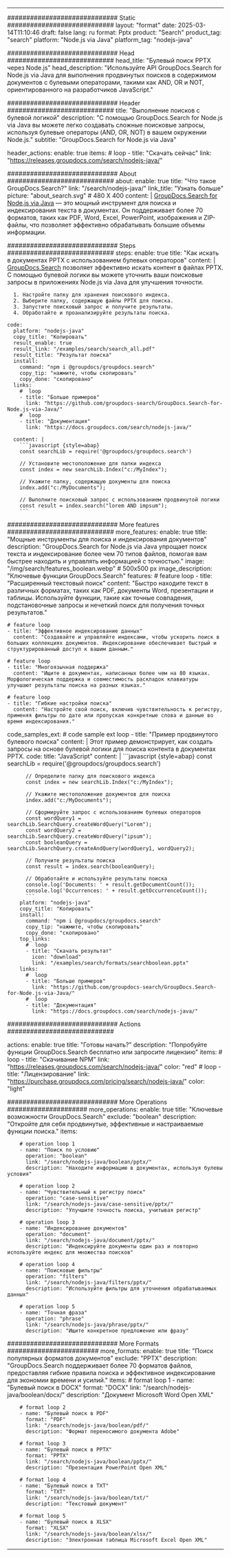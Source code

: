 
---
############################# Static ############################
layout: "format"
date:  2025-03-14T11:10:46
draft: false
lang: ru
format: Pptx
product: "Search"
product_tag: "search"
platform: "Node.js via Java"
platform_tag: "nodejs-java"

############################# Head ############################
head_title: "Булевый поиск PPTX через Node.js"
head_description: "Используйте API GroupDocs.Search for Node.js via Java для выполнения продвинутых поисков в содержимом документов с булевыми операторами, такими как AND, OR и NOT, ориентированного на разработчиков JavaScript."

############################# Header ############################
title: "Выполнение поисков с булевой логикой" 
description: "С помощью GroupDocs.Search for Node.js via Java вы можете легко создавать сложные поисковые запросы, используя булевые операторы (AND, OR, NOT) в вашем окружении Node.js."
subtitle: "GroupDocs.Search for Node.js via Java" 

header_actions:
  enable: true
  items:
    #  loop
    - title: "Скачать сейчас"
      link: "https://releases.groupdocs.com/search/nodejs-java/"
      
############################# About ############################
about:
    enable: true
    title: "Что такое GroupDocs.Search?"
    link: "/search/nodejs-java/"
    link_title: "Узнать больше"
    picture: "about_search.svg" # 480 X 400
    content: |
       [GroupDocs.Search for Node.js via Java](/search/nodejs-java/) — это мощный инструмент для поиска и индексирования текста в документах. Он поддерживает более 70 форматов, таких как PDF, Word, Excel, PowerPoint, изображения и ZIP-файлы, что позволяет эффективно обрабатывать большие объемы информации.

############################# Steps ############################
steps:
    enable: true
    title: "Как искать в документах PPTX с использованием булевых операторов"
    content: |
      [GroupDocs.Search](/search/nodejs-java/) позволяет эффективно искать контент в файлах PPTX. С помощью булевой логики вы можете уточнить ваши поисковые запросы в приложениях Node.js via Java для улучшения точности.
      
      1. Настройте папку для хранения поискового индекса.
      2. Выберите папку, содержащую файлы PPTX для поиска.
      3. Запустите поисковый запрос и получите результаты.
      4. Обработайте и проанализируйте результаты поиска.
   
    code:
      platform: "nodejs-java"
      copy_title: "Копировать"
      result_enable: true
      result_link: "/examples/search/search_all.pdf"
      result_title: "Результат поиска"
      install:
        command: "npm i @groupdocs/groupdocs.search"
        copy_tip: "нажмите, чтобы скопировать"
        copy_done: "скопировано"
      links:
        #  loop
        - title: "Больше примеров"
          link: "https://github.com/groupdocs-search/GroupDocs.Search-for-Node.js-via-Java/"
        #  loop
        - title: "Документация"
          link: "https://docs.groupdocs.com/search/nodejs-java/"
          
      content: |
        ```javascript {style=abap}
        const searchLib = require('@groupdocs/groupdocs.search')

        // Установите местоположение для папки индекса
        const index = new searchLib.Index("c:/MyIndex");

        // Укажите папку, содержащую документы для поиска
        index.add("c:/MyDocuments");

        // Выполните поисковый запрос с использованием продвинутой логики
        const result = index.search("lorem AND impsum");
        ```            

############################# More features ############################
more_features:
  enable: true
  title: "Мощные инструменты для поиска и индексирования документов"
  description: "GroupDocs.Search for Node.js via Java упрощает поиск текста и индексирование более чем 70 типов файлов, помогая вам быстрее находить и управлять информацией с точностью."
  image: "/img/search/features_boolean.webp" # 500x500 px
  image_description: "Ключевые функции GroupDocs.Search"
  features:
    # feature loop
    - title: "Расширенный текстовый поиск"
      content: "Быстро находите текст в различных форматах, таких как PDF, документы Word, презентации и таблицы. Используйте функции, такие как точные совпадения, подстановочные запросы и нечеткий поиск для получения точных результатов."

    # feature loop
    - title: "Эффективное индексирование данных"
      content: "Создавайте и управляйте индексами, чтобы ускорить поиск в больших коллекциях документов. Индексирование обеспечивает быстрый и структурированный доступ к вашим данным."

    # feature loop
    - title: "Многоязычная поддержка"
      content: "Ищите в документах, написанных более чем на 80 языках. Морфологическая поддержка и совместимость раскладок клавиатуры улучшают результаты поиска на разных языках."

    # feature loop
    - title: "Гибкие настройки поиска"
      content: "Настройте свой поиск, включив чувствительность к регистру, применяя фильтры по дате или пропуская конкретные слова и данные во время индексирования."
      
  code_samples_ext:
    # code sample ext loop
    - title: "Пример продвинутого булевого поиска"
      content: |
        Этот пример демонстрирует, как создать запросы на основе булевой логики для поиска контента в документах PPTX.
      code:
        title: "JavaScript"
        content: |
          ```javascript {style=abap}
          const searchLib = require('@groupdocs/groupdocs.search')
          
          // Определите папку для поискового индекса
          const index = new searchLib.Index("c:/MyIndex");
              
          // Укажите местоположение документов для поиска
          index.add("c:/MyDocuments");

          // Сформируйте запрос с использованием булевых операторов
          const wordQuery1 = searchLib.SearchQuery.createWordQuery("Lorem");
          const wordQuery2 = searchLib.SearchQuery.createWordQuery("ipsum");
          const booleanQuery = searchLib.SearchQuery.createAndQuery(wordQuery1, wordQuery2);

          // Получите результаты поиска
          const result = index.search(booleanQuery);
          
          // Обработайте и используйте результаты поиска
          console.log('Documents: ' + result.getDocumentCount());
          console.log('Occurrences: ' + result.getOccurrenceCount());
          ```
        platform: "nodejs-java"
        copy_title: "Копировать"
        install:
          command: "npm i @groupdocs/groupdocs.search"
          copy_tip: "нажмите, чтобы скопировать"
          copy_done: "скопировано"
        top_links:
          #  loop
          - title: "Скачать результат"
            icon: "download"
            link: "/examples/search/formats/searchboolean.pptx"
        links:
          #  loop
          - title: "Больше примеров"
            link: "https://github.com/groupdocs-search/GroupDocs.Search-for-Node.js-via-Java/"
          #  loop
          - title: "Документация"
            link: "https://docs.groupdocs.com/search/nodejs-java/"
            

            


############################# Actions ############################

actions:
  enable: true
  title: "Готовы начать?"
  description: "Попробуйте функции GroupDocs.Search бесплатно или запросите лицензию"
  items:
    #  loop
    - title: "Скачивание NPM"
      link: "https://releases.groupdocs.com/search/nodejs-java/"
      color: "red"
        #  loop
    - title: "Лицензирование"
      link: "https://purchase.groupdocs.com/pricing/search/nodejs-java/"
      color: "light"


############################# More Operations #####################
more_operations:
    enable: true
    title: "Ключевые возможности GroupDocs.Search"
    exclude: "boolean"
    description: "Откройте для себя продвинутые, эффективные и настраиваемые функции поиска."
    items: 
          
        # operation loop 1
        - name: "Поиск по условию"
          operation: "boolean"
          link: "/search/nodejs-java/boolean/pptx/"
          description: "Находите информацию в документах, используя булевы условия"

        # operation loop 2
        - name: "Чувствительный к регистру поиск"
          operation: "case-sensitive"
          link: "/search/nodejs-java/case-sensitive/pptx/"
          description: "Улучшите точность поиска, учитывая регистр"

        # operation loop 3
        - name: "Индексирование документов"
          operation: "document"
          link: "/search/nodejs-java/document/pptx/"
          description: "Индексируйте документы один раз и повторно используйте индекс для множества поисков"

        # operation loop 4
        - name: "Поисковые фильтры"
          operation: "filters"
          link: "/search/nodejs-java/filters/pptx/"
          description: "Используйте фильтры для уточнения обрабатываемых данных"

        # operation loop 5
        - name: "Точная фраза"
          operation: "phrase"
          link: "/search/nodejs-java/phrase/pptx/"
          description: "Ищите конкретное предложение или фразу"
          
        
          
############################# More Formats ########################
more_formats:
    enable: true
    title: "Поиск популярных форматов документов"
    exclude: "PPTX"
    description: "GroupDocs.Search поддерживает более 70 форматов файлов, предоставляя гибкие правила поиска и эффективное индексирование для экономии времени и усилий."
    items: 
        # format loop 1
        - name: "Булевый поиск в DOCX"
          format: "DOCX"
          link: "/search/nodejs-java/boolean/docx/"
          description: "Документ Microsoft Word Open XML"
          
        # format loop 2
        - name: "Булевый поиск в PDF"
          format: "PDF"
          link: "/search/nodejs-java/boolean/pdf/"
          description: "Формат переносимого документа Adobe"
          
        # format loop 3
        - name: "Булевый поиск в PPTX"
          format: "PPTX"
          link: "/search/nodejs-java/boolean/pptx/"
          description: "Презентация PowerPoint Open XML"

        # format loop 4
        - name: "Булевый поиск в TXT"
          format: "TXT"
          link: "/search/nodejs-java/boolean/txt/"
          description: "Текстовый документ"
          
        # format loop 5
        - name: "Булевый поиск в XLSX"
          format: "XLSX"
          link: "/search/nodejs-java/boolean/xlsx/"
          description: "Электронная таблица Microsoft Excel Open XML"
  

---